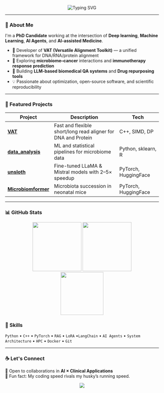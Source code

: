 <!-- Intro Section -->
<div align="center">
  <img src="https://readme-typing-svg.demolab.com?font=Inter&size=30&pause=1000&color=0D8ABC&center=true&vCenter=true&width=800&lines=Hi%2C+I'm+Hao;Bioinformatics+%7C+AI+%7C+Software+Engineer;Building+Versatile+Alignment+Toolkit+(VAT);Transforming+LLMs+for+Cancer+%26+Microbiome+Research" alt="Typing SVG" />

  <br/>

   <!--<a href="https://github.com/xuan13hao">
    <img src="https://img.shields.io/github/followers/xuan13hao?label=Followers&style=for-the-badge" />
  </a>
  <a href="mailto:xuan13hao@gmail.com">
    <img src="https://img.shields.io/badge/Contact-xuan13hao%40gmail.com-red?style=for-the-badge&logo=gmail" />
  </a>
  <a href="https://www.linkedin.com/">
    <img src="https://img.shields.io/badge/LinkedIn-Hao%20Xuan-blue?style=for-the-badge&logo=linkedin" />
  </a> -->
</div>

---

### 🧠 About Me
I'm a **PhD Candidate** working at the intersection of **Deep learning**, **Machine Learning**,  **AI Agents**, and **AI-assisted Medicine**.

- 🧬 Developer of **VAT (Versatile Alignment Toolkit)** — a unified framework for DNA/RNA/protein alignment  
- 🧫 Exploring **microbiome–cancer** interactions and **immunotherapy response prediction**  
- 🤖 Building **LLM-based biomedical QA systems** and **Drug repurposing tools**  
- 💡 Passionate about optimization, open-source software, and scientific reproducibility  

---

### 🚀 Featured Projects
| Project | Description | Tech |
|----------|--------------|------|
| [**VAT**](https://github.com/xuan13hao/VAT) | Fast and flexible short/long read aligner for DNA and Protein | C++, SIMD, DP |
| [**data_analysis**](https://github.com/xuan13hao/data_analysis) | ML and statistical pipelines for microbiome data | Python, sklearn, R |
| [**unsloth**](https://github.com/xuan13hao/unsloth) | Fine-tuned LLaMA & Mistral models with 2–5× speedup | PyTorch, HuggingFace |
| [**Microbiomformer**](https://github.com/xuan13hao/microbiomformer) | Microbiota succession in neonatal mice | PyTorch, HuggingFace |

---

### 📊 GitHub Stats
<div align="center">
  <img src="https://github-readme-stats.vercel.app/api?username=xuan13hao&show_icons=true&theme=tokyonight&hide_border=true" height="160px" />
  <img src="https://github-readme-streak-stats.herokuapp.com?user=xuan13hao&theme=tokyonight&hide_border=true" height="160px" />
  <br/>
  <img src="https://github-readme-stats.vercel.app/api/top-langs/?username=xuan13hao&layout=compact&theme=tokyonight&hide_border=true" height="140px" />
</div>

### 🧰 Skills
`Python` • `C++` • `PyTorch` • `RAG` • `LoRA` •`LangChain` • `AI Agents` • `System Architecture` • `HPC` • `Docker` • `Git`

---

### ☕ Let's Connect
💬 Open to collaborations in **AI × Clinical Applications**  
🐾 Fun fact: My coding speed rivals my husky’s running speed.

<div align="center">
  <img src="https://capsule-render.vercel.app/api?type=rect&color=gradient&height=12&section=footer"/>
</div>
